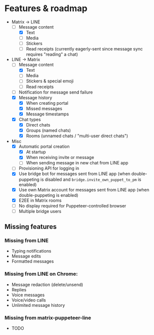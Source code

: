 # Features & roadmap

* Matrix → LINE
  * [ ] Message content
    * [x] Text
    * [ ] Media
    * [ ] Stickers
    * [ ] Read receipts (currently eagerly-sent since message sync requires "reading" a chat)
* LINE → Matrix
  * [ ] Message content
    * [x] Text
    * [ ] Media
    * [ ] Stickers & special emoji
    * [ ] Read receipts
  * [ ] Notification for message send failure
  * [x] Message history
    * [x] When creating portal
    * [x] Missed messages
    * [x] Message timestamps
  * [x] Chat types
    * [x] Direct chats
    * [x] Groups (named chats)
    * [x] Rooms (unnamed chats / "multi-user direct chats")
* Misc
  * [x] Automatic portal creation
    * [x] At startup
    * [x] When receiving invite or message
    * [ ] When sending message in new chat from LINE app
  * [ ] Provisioning API for logging in
  * [x] Use bridge bot for messages sent from LINE app (when double-puppeting is disabled and `bridge.invite_own_puppet_to_pm` is enabled)
  * [x] Use own Matrix account for messages sent from LINE app (when double-puppeting is enabled)
  * [x] E2EE in Matrix rooms
  * [ ] No display required for Puppeteer-controlled browser
  * [ ] Multiple bridge users

## Missing features
### Missing from LINE
* Typing notifications
* Message edits
* Formatted messages

### Missing from LINE on Chrome:
* Message redaction (delete/unsend)
* Replies
* Voice messages
* Voice/video calls
* Unlimited message history

### Missing from matrix-puppeteer-line
* TODO
